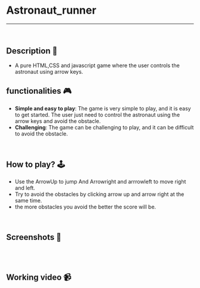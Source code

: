 # **Astronaut_runner** 

---

<br>

## **Description 📃**
<!-- add your game description here  -->
- A pure HTML,CSS and javascript game where the user controls the astronaut using arrow keys. 

## **functionalities 🎮**
<!-- add functionalities over here -->

- **Simple and easy to play**: The game is very simple to play, and it is easy to get started. The user just need to control the astronaut using the arrow keys and avoid the obstacle.
- **Challenging**: The game can be challenging to play, and it can be difficult to avoid the obstacle.
<br>

## **How to play? 🕹️**
<!-- add the steps how to play games -->
- Use the ArrowUp to jump And Arrowright and arrrowleft to move right and left.
- Try to avoid the obstacles by clicking arrow up and arrow right at the same time.
- the more obstacles you avoid the better the score will be.


<br>

## **Screenshots 📸**

<br>
<!-- add your screenshots like this -->
<!-- ![image](url) -->


<br>

## **Working video 📹**
<!-- add your working video over here -->